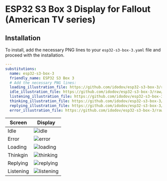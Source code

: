 # ESP32 S3 Box 3 Display for Fallout (American TV series)
## Installation
To install, add the necessary PNG lines to your `esp32-s3-box-3.yaml` file and proceed with the installation.
```yaml
---
substitutions:
  name: esp32-s3-box-3
  friendly_name: ESP32 S3 Box 3
  # Add the necessary PNG lines:
  loading_illustration_file: https://github.com/idodov/esp32-s3-box-3/raw/main/fallout/loading.png
  idle_illustration_file: https://github.com/idodov/esp32-s3-box-3/raw/main/fallout/idle.png
  listening_illustration_file: https://github.com/idodov/esp32-s3-box-3/raw/main/fallout/listening.png
  thinking_illustration_file: https://github.com/idodov/esp32-s3-box-3/raw/main/fallout/thinking.png
  replying_illustration_file: https://github.com/idodov/esp32-s3-box-3/raw/main/fallout/replying.png
  error_illustration_file: https://github.com/idodov/esp32-s3-box-3/raw/main/fallout/error.png
```

| Screen | Display |
| --- | --- |
| Idle | ![idle](https://github.com/idodov/esp32-s3-box-3/assets/19820046/8d81d5b3-0819-4188-8359-f4dc066bfdd9) |
| Error | ![error](https://github.com/idodov/esp32-s3-box-3/assets/19820046/5040c107-df09-4c8e-a5c3-2dc43544943a) |
| Loading | ![loading](https://github.com/idodov/esp32-s3-box-3/assets/19820046/8a9a5d1d-d5e7-43bc-b444-5a0c0360993d) |
| Thinkgin | ![thinking](https://github.com/idodov/esp32-s3-box-3/assets/19820046/7e768172-9ff3-421a-99ff-8b6bd6965fad) |
| Replying | ![replying](https://github.com/idodov/esp32-s3-box-3/assets/19820046/0556a0d7-ad36-43c9-b2fd-48e3f51c413c) |
| Listening | ![listening](https://github.com/idodov/esp32-s3-box-3/assets/19820046/2271d242-4831-4359-ad12-9944a1e3dc76) |
